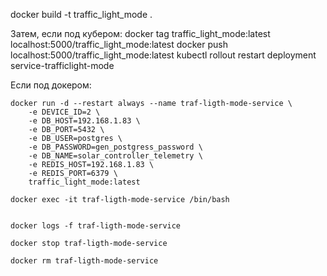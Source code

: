 docker build -t traffic_light_mode .

Затем, если под кубером:
    docker tag traffic_light_mode:latest localhost:5000/traffic_light_mode:latest
    docker push localhost:5000/traffic_light_mode:latest 
    kubectl rollout restart deployment service-trafficlight-mode


Если под докером:


    docker run -d --restart always --name traf-ligth-mode-service \
        -e DEVICE_ID=2 \
        -e DB_HOST=192.168.1.83 \
        -e DB_PORT=5432 \
        -e DB_USER=postgres \
        -e DB_PASSWORD=gen_postgress_password \
        -e DB_NAME=solar_controller_telemetry \
        -e REDIS_HOST=192.168.1.83 \
        -e REDIS_PORT=6379 \
        traffic_light_mode:latest

    docker exec -it traf-ligth-mode-service /bin/bash


    docker logs -f traf-ligth-mode-service

    docker stop traf-ligth-mode-service

    docker rm traf-ligth-mode-service



